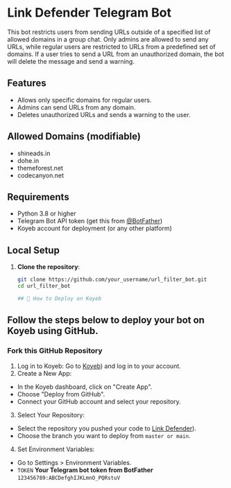 # Link Defender Telegram Bot

This bot restricts users from sending URLs outside of a specified list of allowed domains in a group chat. Only admins are allowed to send any URLs, while regular users are restricted to URLs from a predefined set of domains. If a user tries to send a URL from an unauthorized domain, the bot will delete the message and send a warning.

## Features

- Allows only specific domains for regular users.
- Admins can send URLs from any domain.
- Deletes unauthorized URLs and sends a warning to the user.

## Allowed Domains (modifiable)
- shineads.in
- dohe.in
- themeforest.net
- codecanyon.net

## Requirements

- Python 3.8 or higher
- Telegram Bot API token (get this from [@BotFather](https://t.me/BotFather))
- Koyeb account for deployment (or any other platform)

## Local Setup

1. **Clone the repository**:
   ```bash
   git clone https://github.com/your_username/url_filter_bot.git
   cd url_filter_bot

   ## 🚀 How to Deploy on Koyeb

## Follow the steps below to deploy your bot on Koyeb using GitHub.

###  **Fork this GitHub Repository**

1. Log in to Koyeb: Go to [Koyeb](https://app.koyeb.com/)) and log in to your account.
2. Create a New App:
 - In the Koyeb dashboard, click on "Create App".
 - Choose "Deploy from GitHub".
 - Connect your GitHub account and select your repository.
3. Select Your Repository:
  - Select the repository you pushed your code to [Link Defender](https://github.com/TechyShreyansh/Link-Defender)).
  - Choose the branch you want to deploy from `master or main`.
4. Set Environment Variables:
  - Go to Settings > Environment Variables.
  - `TOKEN` **Your Telegram bot token from BotFather** `123456789:ABCDefghIJKLmnO_PQRstuV`
